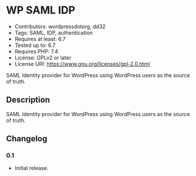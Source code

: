 # WP SAML IDP
* Contributors: wordpressdotorg, dd32
* Tags: SAML, IDP, authentication
* Requires at least: 6.7
* Tested up to: 6.7
* Requires PHP: 7.4
* License: GPLv2 or later
* License URI: https://www.gnu.org/licenses/gpl-2.0.html

SAML Identity provider for WordPress using WordPress users as the source of truth.

## Description

SAML Identity provider for WordPress using WordPress users as the source of truth.

## Changelog

### 0.1
* Initial release.
